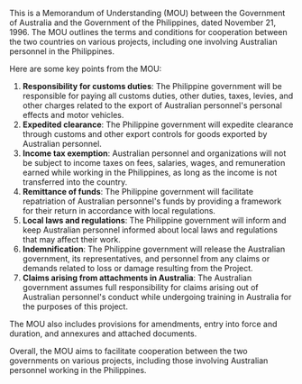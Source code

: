This is a Memorandum of Understanding (MOU) between the Government of Australia and the Government of the Philippines, dated November 21, 1996. The MOU outlines the terms and conditions for cooperation between the two countries on various projects, including one involving Australian personnel in the Philippines.

Here are some key points from the MOU:

1. **Responsibility for customs duties**: The Philippine government will be responsible for paying all customs duties, other duties, taxes, levies, and other charges related to the export of Australian personnel's personal effects and motor vehicles.
2. **Expedited clearance**: The Philippine government will expedite clearance through customs and other export controls for goods exported by Australian personnel.
3. **Income tax exemption**: Australian personnel and organizations will not be subject to income taxes on fees, salaries, wages, and remuneration earned while working in the Philippines, as long as the income is not transferred into the country.
4. **Remittance of funds**: The Philippine government will facilitate repatriation of Australian personnel's funds by providing a framework for their return in accordance with local regulations.
5. **Local laws and regulations**: The Philippine government will inform and keep Australian personnel informed about local laws and regulations that may affect their work.
6. **Indemnification**: The Philippine government will release the Australian government, its representatives, and personnel from any claims or demands related to loss or damage resulting from the Project.
7. **Claims arising from attachments in Australia**: The Australian government assumes full responsibility for claims arising out of Australian personnel's conduct while undergoing training in Australia for the purposes of this project.

The MOU also includes provisions for amendments, entry into force and duration, and annexures and attached documents.

Overall, the MOU aims to facilitate cooperation between the two governments on various projects, including those involving Australian personnel working in the Philippines.